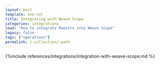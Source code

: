 ```yaml
---
layout: post
template: one-col
title: Integrating with Weave Scope
categories: integrations
lead: "How to integrate Maestro into Weave Scope"
legacy: false
tags: ["operations"]
permalink: /:collection/:path
---
```


{%include references/integrations/integration-with-weave-scope.md %}
